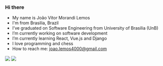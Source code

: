 ### Hi there

- My name is João Vítor Morandi Lemos
- I'm from Brasilia, Brazil
- I’ve graduated on Software Engineering from University of Brasilia (UnB)
- I’m currently working on software development
- I’m currently learning React, Vue.js and Django
- I love programming and chess
- How to reach me: joao.lemos4000@gmail.com

<img align="center" src="https://github-readme-stats.vercel.app/api/top-langs/?username=joaovitorml&theme=light">

<img align="center" src="https://github-readme-stats.vercel.app/api?username=joaovitorml&show_icons=true&theme=light&line_height=30">
